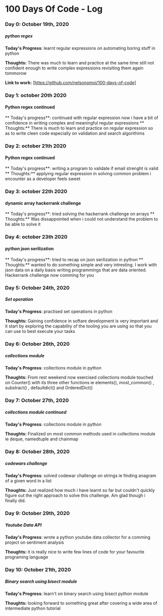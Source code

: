 # 100 Days Of Code - Log

### Day 0: October 19th, 2020
##### python regex

**Today's Progress**: learnt regular expressions on automating boring stuff in python

**Thoughts:** There was much to learn and practice at the same time still not confident enough to write complex expressions revisiting them again tommorow

**Link to work:** [https://github.com/nelsonomoi/100-days-of-code]

### Day 1: october 20th 2020
#### Python regex continued
** Today's progress**: continued with regular expression now i have a bit of confidence in writing complex and meaningful regular expressions
** Thoughts:** There is much to learn and practice on regular expression so as to write cleen code especially on validation and search algorithims

### Day 2: october 21th 2020
#### Python regex continued
** Today's progress**: writing a program to validate if email strenght is valid
** Thoughts:** applying regular expression in solving common problem i encounter as a developer feels sweet

### Day 3: october 22th 2020
#### dynamic array hackerrank challenge
** Today's progress**: tried solving the hackerrank challenge on arrays
** Thoughts:** Was dissappointed when i could not understand the problem to be able to solve it

### Day 4: october 23th 2020
#### python json serilization
** Today's progress**: tried to recap on json serilization in python
** Thoughts:** wanted to do something simple and very intresting. I work with json data on a daily basis writing programmings 
that are data oriented. Hackerrank challenge now comming for you

### Day 5: October 24th, 2020
##### Set operation

**Today's Progress**: practised set operations in python

**Thoughts:** Gaining confidence in softare development is very important and it start by exploring the capability of the tooling you are using so that you can use to best execute your tasks

### Day 6: October 26th, 2020
##### collections module

**Today's Progress**: collections module in python

**Thoughts:** From rest weekend now exercised collections module touched on Counter() with its three other functions ie elements(), most_common() , substract() , defaultdict() and OrderedDict()

### Day 7: October 27th, 2020
##### collections module continued

**Today's Progress**: collections module in python

**Thoughts:** Finalized on most common methods used in collections module ie deque, namedtuple and chainmap

### Day 8: October 28th, 2020
##### codewars challenge

**Today's Progress**: solved codewar challenge on strings ie finding anagram of a given word in a list

**Thoughts:** Just realized how much i have learnt so far but couldn't quickly figure out the right approach to solve this challenge. Am glad though i finally did.

### Day 9: October 29th, 2020
##### Youtube Data API

**Today's Progress**: wrote a python youtube data collector for a comming project on sentiment analysis

**Thoughts:** it is really nice to write few lines of code for your favourite programing language


### Day 10: October 21th, 2020
##### Binary search using bisect module

**Today's Progress**: learn't on binary search using bisect python module

**Thoughts:** looking forward to something great after covering a wide area of intermediate python tutorial

